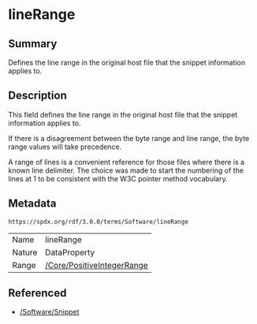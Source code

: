 <!-- Automatically generated by spec-parser v2.3.0 on 2024-07-09T12:43:38.633388+00:00 -->
<!-- SPDX-License-Identifier: Community-Spec-1.0 -->

# lineRange

## Summary

Defines the line range in the original host file that the snippet information
applies to.


## Description

This field defines the line range in the original host file that the snippet
information applies to.

If there is a disagreement between the byte range and line range, the byte
range values will take precedence.

A range of lines is a convenient reference for those files where there is a
known line delimiter.
The choice was made to start the numbering of the lines at 1 to be consistent
with the W3C pointer method vocabulary.


## Metadata

`https://spdx.org/rdf/3.0.0/terms/Software/lineRange`


| | |
|---|---|
| Name | lineRange |
| Nature | DataProperty |
| Range | [/Core/PositiveIntegerRange](../../Core/Classes/PositiveIntegerRange.md) |




## Referenced

- [/Software/Snippet](../../Software/Classes/Snippet.md)


